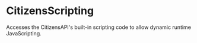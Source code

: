 CitizensScripting
=================

Accesses the CitizensAPI's built-in scripting code to allow dynamic runtime JavaScripting.
